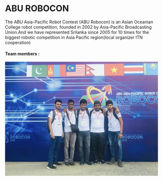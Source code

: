 # ABU ROBOCON

The ABU Asia-Pacific Robot Contest (ABU Robocon) is an Asian Oceanian College robot competition, founded in 2002 by Asia-Pacific Broadcasting Union.And we have represented Srilanka since 2005 for 10 times for the biggest robotic competition in Asia Pacific region(local organizer ITN cooperation)

#### Team members :
<center>
<img src="./media/IMG_7841.JPG" alt="Drawing"/>
</center>
